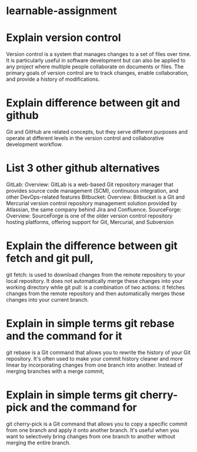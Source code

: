 # learnable-assignment
# Explain version control
Version control is a system that manages changes to a set of files over time. It is particularly useful in software development but can also be applied to any project where multiple people collaborate on documents or files. The primary goals of version control are to track changes, enable collaboration, and provide a history of modifications.
# Explain difference between git and github
Git and GitHub are related concepts, but they serve different purposes and operate at different levels in the version control and collaborative development workflow.
# List 3 other github alternatives
GitLab:
Overview: GitLab is a web-based Git repository manager that provides source code management (SCM), continuous integration, and other DevOps-related features
Bitbucket:
Overview: Bitbucket is a Git and Mercurial version control repository management solution provided by Atlassian, the same company behind Jira and Confluence.
SourceForge:
Overview: SourceForge is one of the older version control repository hosting platforms, offering support for Git, Mercurial, and Subversion
# Explain the difference between git fetch and git pull,
git fetch: is used to download changes from the remote repository to your local repository. It does not automatically merge these changes into your working directory whlie git pull: is a combination of two actions: it fetches changes from the remote repository and then automatically merges those changes into your current branch.
# Explain in simple terms git rebase and the command for it
git rebase is a Git command that allows you to rewrite the history of your Git repository. It's often used to make your commit history cleaner and more linear by incorporating changes from one branch into another. Instead of merging branches with a merge commit,
# Explain in simple terms git cherry-pick and the command for 
git cherry-pick is a Git command that allows you to copy a specific commit from one branch and apply it onto another branch. It's useful when you want to selectively bring changes from one branch to another without merging the entire branch.

